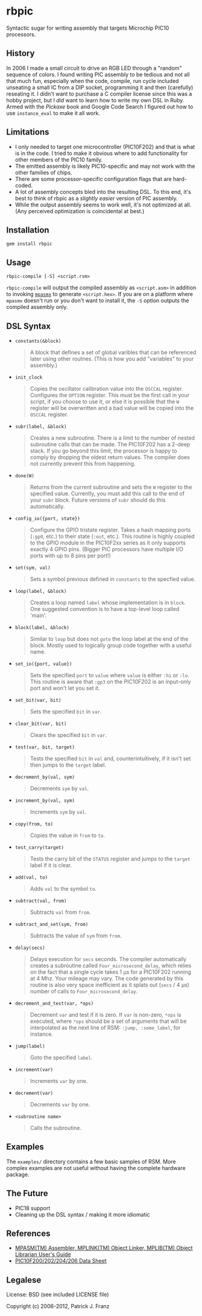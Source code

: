 rbpic
=====

Syntactic sugar for writing assembly that targets Microchip PIC10
processors.

History
-------

In 2006 I made a small circuit to drive an RGB LED through a "random"
sequence of colors. I found writing PIC assembly to be tedious and not
all that much fun, especially when the code, compile, run cycle
included unseating a small IC from a DIP socket, programming it and
then (carefully) reseating it. I didn't want to purchase a
C compiler license since this was a hobby project, but I *did* want to
learn how to write my own DSL in Ruby. Armed with the *Pickaxe* book
and Google Code Search I figured out how to use `instance_eval` to
make it all work.

Limitations
-----------

* I only needed to target one microcontroller (PIC10F202) and that is
  what is in the code. I tried to make it obvious where to add
  functionality for other members of the PIC10 family.
* The emitted assembly is likely PIC10-specific and may not work
  with the other families of chips.
* There are some processor-specific configuration flags that are
  hard-coded.
* A lot of assembly concepts bled into the resulting DSL. To this end,
  it's best to think of rbpic as a *slightly easier* version of
  PIC assembly.
* While the output assembly seems to work well, it's not optimized at
  all. (Any perceived optimization is coincidental at best.)
  
Installation
------------

    gem install rbpic

Usage
-----

    rbpic-compile [-S] <script.rsm>

`rbpic-compile` will output the compiled assembly as `<script.asm>` in
addition to invoking
[`mpasmx`](http://www.microchip.com/pagehandler/en-us/family/mplabx/)
to generate `<script.hex>`. If you are on a platform where `mpasmx`
doesn't run or you don't want to install it, the `-S` option outputs
the compiled assembly only.

DSL Syntax
----------

* `constants(&block)`

  > A block that defines a set of global varibles that can be
    referenced later using other routnes. (This is how you add
    "variables" to your assembly.)

* `init_clock`

  > Copies the oscillator calibration value into the `OSCCAL`
    register. Configures the `OPTION` register. This must be the first
    call in your script, if you choose to use it, or else it is
    possible that the `W` register will be overwritten and a bad value
    will be copied into the `OSCCAL` register.
    
* `subr(label, &block)`

  > Creates a new subroutine. There is a limit to the number of
    nested subroutine calls that can be made. The PIC10F202 has a
    2-deep stack. If you go beyond this limit, the processor is happy
    to comply by dropping the oldest return values. The compiler does
    not currently prevent this from happening.
    
* `done(W)`

  > Returns from the current subroutine and sets the `W` register to
    the specified value. Currently, you must add this call to the end
    of your `subr` block. Future versions of `subr` should do this
    automatically.
    
* `config_io({port, state})`

  > Configure the GPIO tristate register. Takes a hash mapping ports
    (`:gp0`, etc.) to their state (`:out`, etc.). This routine is
    highly coupled to the GPIO module in the PIC10F2xx series as it
    only supports exactly 4 GPIO pins. (Bigger PIC processors have
    multiple I/O ports with up to 8 pins per port!)
    
    
* `set(sym, val)`

  > Sets a symbol previous defined in `constants` to the specfied
    value.
    
* `loop(label, &block)`

  > Creates a loop named `label` whose implementation is in
    `block`. One suggested convention is to have a top-level loop
    called 'main'.
    
* `block(label, &block)`

  > Similar to `loop` but does not `goto` the loop label at the end of
    the block. Mostly used to logically group code together with a
    useful name.
    
* `set_io({port, value})`

  > Sets the specified `port` to `value` where `value` is either `:hi`
    or `:lo`. This routine is aware that `:gp3` on the PIC10F202 is an
    input-only port and won't let you set it.
    
* `set_bit(var, bit)`

  > Sets the specified `bit` in `var`.
  
* `clear_bit(var, bit)`

  > Clears the specified `bit` in `var`.
  
* `test(var, bit, target)`

  > Tests the specified `bit` in `val` and, counterintuitively, if it
    isn't set then jumps to the `target` label.

* `decrement_by(val, sym)`

  > Decrements `sym` by `val`.
  
* `increment_by(val, sym)`

  > Increments `sym` by `val`.

* `copy(from, to)`

  > Copies the value in `from` to `to`.

* `test_carry(target)`

  > Tests the carry bit of the `STATUS` register and jumps to the
    `target` label if it is clear.
    
* `add(val, to)`

  > Adds `val` to the symbol `to`.
  
* `subtract(val, from)`

  > Subtracts `val` from `from`.
  
* `subtract_and_set(sym, from)`

  > Subtracts the value of `sym` from `from`.
  
* `delay(secs)`

  > Delays execution for `secs` seconds. The compiler automatically
    creates a subroutine called `Four_microsecond_delay`, which relies
    on the fact that a single cycle takes 1 μs for a PIC10F202 running
    at 4 Mhz. Your mileage may vary. The code generated by this
    routine is also very space inefficient as it splats out (`secs` /
    4 μs) number of calls to `Four_microsecond_delay`.
    
* `decrement_and_test(var, *ops)`

  > Decrement `var` and test if it is zero. If `var` is non-zero,
    `*ops` is executed, where `*ops` should be a set of arguments that
    will be interpolated as the next line of RSM: `:jump,
    :some_label`, for instance.
    
* `jump(label)`

  > Goto the specified `label`.
  
* `increment(var)`

  > Increments `var` by one.
  
* `decrement(var)`

  > Decrements `var` by one.

* `<subroutine name>`

  > Calls the subroutine.

Examples
--------

The `examples/` directory contains a few basic samples of
RSM. More complex examples are not useful without having the complete
hardware package.

The Future
----------
  
* PIC18 support
* Cleaning up the DSL syntax / making it more idiomatic

References
----------

* [MPASM(TM) Assembler, MPLINK(TM) Object Linker, MPLIB(TM) Object
  Librarian User's
  Guide](http://ww1.microchip.com/downloads/en/DeviceDoc/33014J.pdf)
* [PIC10F200/202/204/206 Data
  Sheet](http://ww1.microchip.com/downloads/en/DeviceDoc/41239D.pdf)

Legalese
--------

License: BSD (see included LICENSE file)

Copyright (c) 2006-2012, Patrick J. Franz
